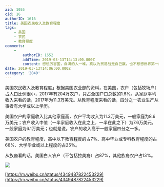 ```yaml
---
aid: 1055
cid: 16
authorID: 1616
title: 美国农民收入及教育程度
tags:
    - 美国
    - 农民
    - 教育程度
comments:
    -
        authorID: 1652
        addTime: 2019-03-13T14:13:00.000Z
        content: 想想厉害国，自满的人一堆，真以为贸易战是自己赢，也不想想世界第一的农业国是谁
date: 2019-03-13T14:06:00.000Z
category: '2049'
---
```


美国农民收入及教育程度」根据美国农业部的资料，在美国，农户（包括牧场户）占人口比例很小，2017年有204万农户，只占全国户口总数的1.6%。从家庭平均收入来看的话，2017年为11.3万美元。从教育程度来看的话，四分之一农业生产从事者有大学或以上学历。

美国农户的家庭收入比其他家庭高，农户平均收入为11.3万美元，一般家庭为8.6万美元；农户收入中值（一半家庭收入在此之上，一半在此之下）为7.6万美元，一般家庭为6.1万美元；也就是说，农户的收入高于一般家庭四分之一多。

美国农户的教育程度，高中以下教育程度的占7%、高中毕业或专科教育程度的占68%、大学毕业或以上程度的占25%。

从族裔看的话，美国白人农户（不包括拉美裔）占87%，其他族裔农户占13%。

![](https://wx4.sinaimg.cn/large/0074wS7Fgy1g11guvmrfbj319b0u0e82.jpg)

[https://m.weibo.cn/status/4349487822453229](https://m.weibo.cn/status/4349487822453229)
